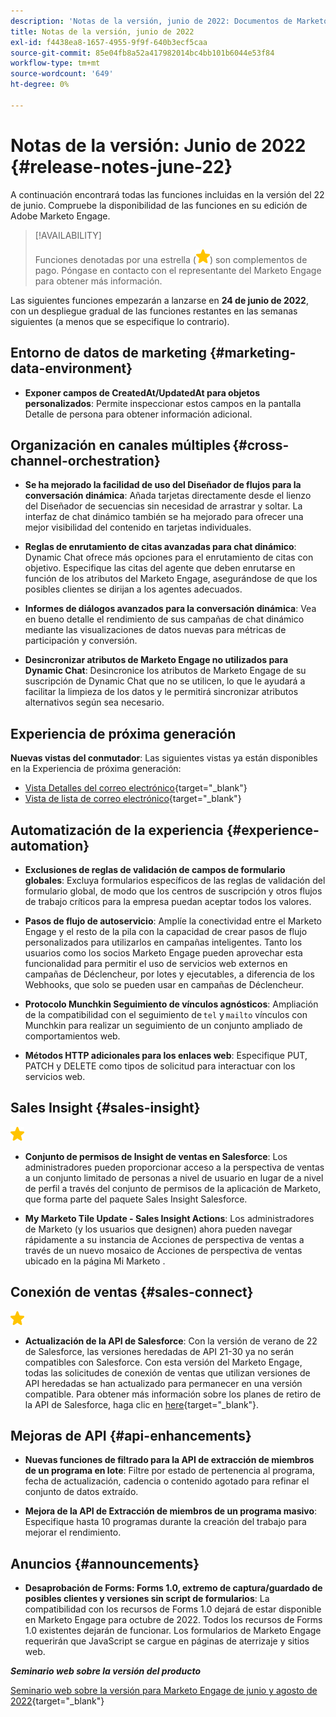 ```yaml
---
description: 'Notas de la versión, junio de 2022: Documentos de Marketo: Documentación del producto'
title: Notas de la versión, junio de 2022
exl-id: f4438ea8-1657-4955-9f9f-640b3ecf5caa
source-git-commit: 85e04fb8a52a417982014bc4bb101b6044e53f84
workflow-type: tm+mt
source-wordcount: '649'
ht-degree: 0%

---
```


# Notas de la versión: Junio de 2022 {#release-notes-june-22}

A continuación encontrará todas las funciones incluidas en la versión del 22 de junio. Compruebe la disponibilidad de las funciones en su edición de Adobe Marketo Engage.

>[!AVAILABILITY]
>
>Funciones denotadas por una estrella (![star](assets/yellow-star.png)) son complementos de pago. Póngase en contacto con el representante del Marketo Engage para obtener más información.

Las siguientes funciones empezarán a lanzarse en **24 de junio de 2022**, con un despliegue gradual de las funciones restantes en las semanas siguientes (a menos que se especifique lo contrario).

## Entorno de datos de marketing {#marketing-data-environment}

* **Exponer campos de CreatedAt/UpdatedAt para objetos personalizados**: Permite inspeccionar estos campos en la pantalla Detalle de persona para obtener información adicional.

## Organización en canales múltiples {#cross-channel-orchestration}

* **Se ha mejorado la facilidad de uso del Diseñador de flujos para la conversación dinámica**: Añada tarjetas directamente desde el lienzo del Diseñador de secuencias sin necesidad de arrastrar y soltar. La interfaz de chat dinámico también se ha mejorado para ofrecer una mejor visibilidad del contenido en tarjetas individuales.

* **Reglas de enrutamiento de citas avanzadas para chat dinámico**: Dynamic Chat ofrece más opciones para el enrutamiento de citas con objetivo. Especifique las citas del agente que deben enrutarse en función de los atributos del Marketo Engage, asegurándose de que los posibles clientes se dirijan a los agentes adecuados.

* **Informes de diálogos avanzados para la conversación dinámica**: Vea en bueno detalle el rendimiento de sus campañas de chat dinámico mediante las visualizaciones de datos nuevas para métricas de participación y conversión.

* **Desincronizar atributos de Marketo Engage no utilizados para Dynamic Chat**: Desincronice los atributos de Marketo Engage de su suscripción de Dynamic Chat que no se utilicen, lo que le ayudará a facilitar la limpieza de los datos y le permitirá sincronizar atributos alternativos según sea necesario.

## Experiencia de próxima generación

**Nuevas vistas del conmutador**: Las siguientes vistas ya están disponibles en la Experiencia de próxima generación:

* [Vista Detalles del correo electrónico](/help/marketo/product-docs/marketo-engage-modern-ux/toggle-switch.md#email-details-view){target=&quot;_blank&quot;}
* [Vista de lista de correo electrónico](/help/marketo/product-docs/marketo-engage-modern-ux/toggle-switch.md#email-list-view){target=&quot;_blank&quot;}

## Automatización de la experiencia {#experience-automation}

* **Exclusiones de reglas de validación de campos de formulario globales**: Excluya formularios específicos de las reglas de validación del formulario global, de modo que los centros de suscripción y otros flujos de trabajo críticos para la empresa puedan aceptar todos los valores.

* **Pasos de flujo de autoservicio**: Amplíe la conectividad entre el Marketo Engage y el resto de la pila con la capacidad de crear pasos de flujo personalizados para utilizarlos en campañas inteligentes. Tanto los usuarios como los socios Marketo Engage pueden aprovechar esta funcionalidad para permitir el uso de servicios web externos en campañas de Déclencheur, por lotes y ejecutables, a diferencia de los Webhooks, que solo se pueden usar en campañas de Déclencheur.

* **Protocolo Munchkin Seguimiento de vínculos agnósticos**: Ampliación de la compatibilidad con el seguimiento de `tel` y `mailto` vínculos con Munchkin para realizar un seguimiento de un conjunto ampliado de comportamientos web.

* **Métodos HTTP adicionales para los enlaces web**: Especifique PUT, PATCH y DELETE como tipos de solicitud para interactuar con los servicios web.

## Sales Insight {#sales-insight}

![(estrella)](assets/yellow-star.png)

* **Conjunto de permisos de Insight de ventas en Salesforce**: Los administradores pueden proporcionar acceso a la perspectiva de ventas a un conjunto limitado de personas a nivel de usuario en lugar de a nivel de perfil a través del conjunto de permisos de la aplicación de Marketo, que forma parte del paquete Sales Insight Salesforce.

* **My Marketo Tile Update - Sales Insight Actions**: Los administradores de Marketo (y los usuarios que designen) ahora pueden navegar rápidamente a su instancia de Acciones de perspectiva de ventas a través de un nuevo mosaico de Acciones de perspectiva de ventas ubicado en la página Mi Marketo .

## Conexión de ventas {#sales-connect}

![(estrella)](assets/yellow-star.png)

* **Actualización de la API de Salesforce**: Con la versión de verano de 22 de Salesforce, las versiones heredadas de API 21-30 ya no serán compatibles con Salesforce. Con esta versión del Marketo Engage, todas las solicitudes de conexión de ventas que utilizan versiones de API heredadas se han actualizado para permanecer en una versión compatible. Para obtener más información sobre los planes de retiro de la API de Salesforce, haga clic en [here](https://help.salesforce.com/s/articleView?language=en_US&amp;type=1&amp;id=000354473){target=&quot;_blank&quot;}.

## Mejoras de API {#api-enhancements}

* **Nuevas funciones de filtrado para la API de extracción de miembros de un programa en lote**: Filtre por estado de pertenencia al programa, fecha de actualización, cadencia o contenido agotado para refinar el conjunto de datos extraído.

* **Mejora de la API de Extracción de miembros de un programa masivo**: Especifique hasta 10 programas durante la creación del trabajo para mejorar el rendimiento.

## Anuncios {#announcements}

* **Desaprobación de Forms: Forms 1.0, extremo de captura/guardado de posibles clientes y versiones sin script de formularios**: La compatibilidad con los recursos de Forms 1.0 dejará de estar disponible en Marketo Engage para octubre de 2022. Todos los recursos de Forms 1.0 existentes dejarán de funcionar. Los formularios de Marketo Engage requerirán que JavaScript se cargue en páginas de aterrizaje y sitios web.

**_Seminario web sobre la versión del producto_**

[Seminario web sobre la versión para Marketo Engage de junio y agosto de 2022](https://engage.marketo.com/2022_June_August_Release_Webinar_OnDemandPage.html){target=&quot;_blank&quot;}
